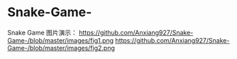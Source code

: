 # Snake-Game-
Snake Game 
图片演示：
https://github.com/Anxiang927/Snake-Game-/blob/master/images/fig1.png
https://github.com/Anxiang927/Snake-Game-/blob/master/images/fig2.png
